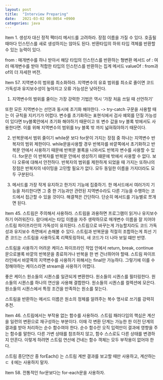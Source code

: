 ```yaml
---
layout: post
title:  "Interview Preparing"
date:   2021-03-02 00:0054 +0900
categories: java
---
```


Item 1. 생성자 대신 정적 팩터리 메서드를 고려하라.
장점
이름을 가질 수 있다.
호출될 때마다 인스턴스를 새로 생성하지는 않아도 된다.
반환타입의 하위 타입 객체를 반환할 수 있는 능력이 있다.

from : 매개변수를 하나 받아서 해당 타입의 인스턴스를 반환하는 형변환 메서드
of : 여러 매개변수를 받아 적합한 타입의 인스턴스를 반환하는 집계 메서드
valueOf : from과 of의 더 자세한 버전. 

Item 57. 지역변수의 범위를 최소화하라.
지역변수의 유효 범위를 최소로 줄이면 코드 가독성과 유지보수성이 높아지고 오류 가능성은 낮아진다.

1. 지역변수의 범위를 줄이는 가장 강력한 기법은 역시 ‘가장 처음 쓰일 때 선언하기’

또한 모든 지역변수는 선언과 동시에 초기화 해야한다. -> try-catch 구문을 사용할 때는 이 규칙을 지키기가 어렵다.
변수를 초기화하는 표현식에서 검사 예외를 던질 가능성이 있다면 try블록안에서 초기화 해야하기 때문이고 또
변수 값을 try 블록 밖에서도 사용한다면. 이를 위해 지역변수의 범위를 try 블록 밖 까지 넓혀줘야하기 때문이다.

2. 반복문에서 범위 줄이기
while문 보다 for문이 가지는 장점 중 하나는 지역변수 반복자의 범위 제한이다.
while문을사용할 경우 반복자를 바깥쪽에서 초기화하고 반복문 안에서 사용하기 때문에 반복문 블록을 나와서도 반복자 변수를 사용할 수 있다.
for문은 이 반복자를 반복문 안에서 생성하기 떄문에 밖에서 사용할 수 없다. 보다 오류에 대해서 안전하다.
반복자의 범위를 제한하게 되었을 때 가지는 또하나의 장점은 반복자의 네이밍을 고민할 필요가 없다. 모두 동일한 이름을 가지더라도 모두 구분된다.
 
3. 메서드를 가장 작게 유지하고 한가지 기능에 집중하기.
한 메서드에서 여러가지 기능을 처리한다면 그 중 한 기능과만 관련된 지역변수라도 다른 기능을 수행하는 코드에서 접근할 수 있을 것이다. 해결책은 간단하다. 단순히 메서드를 기능별로 쪼개면 된다.

Item 45. 스트림은 주의해서 사용하라.
스트림을 과용하면 프로그램이 읽거나 유지보수하기 어려워진다.
람다에서는 타입 이름을 자주 생략하므로 매개변수 이름을 잘 지어야 스트림 파이프라인의 가독성이 유지된다.
스트림으로 바꾸는게 가능할지라도 코드 가독성과 유지보수 측면에서 손해볼 수 있다.
스트림과 반복문을 적절히 조합하는게 최선
기존 코드는 스트림을 사용하도록 리팩토링하되, 새 코드가 더 나아 보일 떄만 반영.


스트림을 사용하기 어려운 케이스
파이프라인 작업 안에서 return, break, continue 문으로블록 바깥의 반복문을 종료하거나 반복을 한 번 건너뛰어야 할때.
스트림 파이프라인에서 바깥쪽의 지역변수를 사용하기 위해서는 final만 가능하다. 그렇기에 이를 수정해야하는 케이스라면 stream을 사용하기 어렵다.

좋은 케이스
원소들의 시퀀스를 일관되게 변환한다.
원소들의 시퀀스를 필터링한다.
원소들의 시퀀스를 하나의 연산을 사용해 결합한다.
원소들의 시퀀스를 컬렉션에 모은다.
원소들의 시퀀스에서 특정 조건을 만족하는 원소를 찾는다.
 
스트림을 반환하는 메서드 이름은 원소의 정체를 알려주는 복수 명사로 쓰기를 강력히 추천.


Item 46. 스트림에서는 부작용 없는 함수를 사용하라.
스트림 패러다임의 핵심은 계산을 일련의 변환으로 재구성하는 부분이다. 이때 각 변환 단계는 가능한 한 이전 단계의 결과를 받아 처리하는 순수 함수여야 한다.
순수 함수란 오직 입력만이 결과에 영향을 주는 함수를 말한다. 다른 가변 상태를 참조하지 않고, 함수 스스로도 다른 상태를 변경하지 안흔다.
이렇게 하려면 스트림 연산에 건네는 함수 객체는 모두 부작용이 없어야 한다.

스트림 종단연산 중 forEach() 는 스트림 계싼 결과를 보고할 때만 사용하고, 계산하는ㄷ ㅔ에는 사용하지 말자.


Item 58. 전통적인 for문보다는 for-each문을 사용하자.
